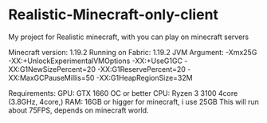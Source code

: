 # Realistic-Minecraft-only-client
My project for Realistic minecraft, with you can play on minecraft servers

Minecraft version: 1.19.2
Running on Fabric: 1.19.2
JVM Argument: 
-Xmx25G -XX:+UnlockExperimentalVMOptions -XX:+UseG1GC -XX:G1NewSizePercent=20 -XX:G1ReservePercent=20 -XX:MaxGCPauseMillis=50 -XX:G1HeapRegionSize=32M


Requirements:
GPU: GTX 1660 OC or better
CPU: Ryzen 3 3100 4core (3.8GHz, 4core,)
RAM: 16GB or higger for minecraft, i use 25GB
This will run about 75FPS, depends on minecraft world.
